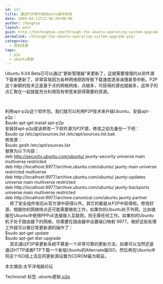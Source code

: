 ```yaml
---
id: 117
title: 通过P2P来升级Ubuntu操作系统
date: 2009-04-11T12:50:29+08:00
author: chonghua
layout: post
guid: http://hechonghua.com/through-the-ubuntu-operating-system-upgrade-p2p/
permalink: /through-the-ubuntu-operating-system-upgrade-p2p/
categories:
  - 其他资源
tags:
  - p2p
  - ubuntu更新
---
```

Ubuntu 9.04 Beta已可以通过“更新管理器”来更新了，这就需要慢慢的从软件源下载来更新了，非常容易因为各种网络原因导致下载速度逐渐减慢甚至中断。P2P这个新颖的技术正是基于点的网格网络，点越多，可获得的源也就越多，这样子的点汇聚在一起就能充分利用现有带宽来获得需要的资源。&#160; 

<!--more-->

&#160;

利用apt-p2p这个软件包，我们就可以利用P2P技术来升级Ubuntu，安装apt-p2p：&#160;  
$sudo apt-get install apt-p2p&#160;  
安装好apt-p2p就该修改一下软件源为P2P源，修改之前先备份一下吧：&#160;  
$sudo cp /etc/apt/sources.list /etc/apt/sources.list.bak&#160;  
修改源：&#160;  
$sudo gedit /etc/apt/sources.list&#160;  
替换为以下内容：&#160;  
deb <http://security.ubuntu.com/ubuntu/> jaunty-security universe main multiverse restricted&#160;  
deb http://localhost:9977/archive.ubuntu.com/ubuntu/ jaunty main universe restricted multiverse&#160;  
deb http://localhost:9977/archive.ubuntu.com/ubuntu/ jaunty-updates universe main multiverse restricted&#160;  
deb http://localhost:9977/archive.ubuntu.com/ubuntu/ jaunty-backports universe main multiverse restricted&#160;  
deb http://localhost:9977/archive.canonical.com/ubuntu jaunty partner&#160;  
&#160;&#160;&#160; 除了安全组件依旧从官方源中获得以外，其它的都是从P2P中获得啦。修改好源，根据你的网络特点还可能需要做些工作，如果你的Ubuntu处于外网，比如直接在Ubuntu中使用PPPoE连接接入互联网，则无需任何工作。如果你的Ubuntu机子处于路由器下的网络，你需要在路由器中设置端口映射 9977。做好这些处理工作就可以像日常更新源的操作了：&#160;  
$sudo apt-get update&#160;  
$sudo apt-get dist-upgrade&#160;  
&#160;&#160;&#160; 其实通过P2P来更新系统不算是一个非常可靠的更新方法，如果可以当然还是通过HTTP或者FTP下载一个新版Ubuntu的Alternate版ISO，然后再在Ubuntu中将这个ISO挂上去后将更新源设置为CDROM最为稳妥。 

本文摘自:太平洋电脑论坛

<div style="padding-bottom: 0px; margin: 0px; padding-left: 0px; padding-right: 0px; display: inline; float: none; padding-top: 0px" id="scid:0767317B-992E-4b12-91E0-4F059A8CECA8:e0b8de41-84ab-4f1d-aefc-03d52860139c" class="wlWriterEditableSmartContent">
  Technorati 标签: ubuntu更新,<a href="http://technorati.com/tags/p2p" rel="tag">p2p</a>
</div>